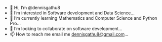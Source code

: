 - 👋 Hi, I’m @dennisgathu8
- 👀 I’m interested in Software development and Data Science...
- 🌱 I’m currently learning Mathematics and Computer Science and Python Pro...
- 💞️ I’m looking to collaborate on software development...
- 📫 How to reach me email me dennisgathu8@gmail.com...

<!---
dennisgathu8/dennisgathu8 is a ✨ special ✨ repository because its `README.md` (this file) appears on your GitHub profile.
You can click the Preview link to take a look at your changes.
--->

